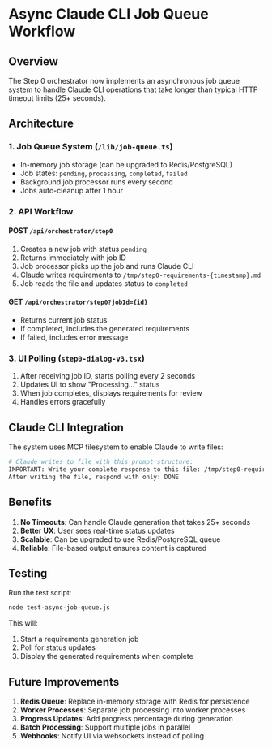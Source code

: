 # Async Claude CLI Job Queue Workflow

## Overview

The Step 0 orchestrator now implements an asynchronous job queue system to handle Claude CLI operations that take longer than typical HTTP timeout limits (25+ seconds).

## Architecture

### 1. Job Queue System (`/lib/job-queue.ts`)
- In-memory job storage (can be upgraded to Redis/PostgreSQL)
- Job states: `pending`, `processing`, `completed`, `failed`
- Background job processor runs every second
- Jobs auto-cleanup after 1 hour

### 2. API Workflow

#### POST `/api/orchestrator/step0`
1. Creates a new job with status `pending`
2. Returns immediately with job ID
3. Job processor picks up the job and runs Claude CLI
4. Claude writes requirements to `/tmp/step0-requirements-{timestamp}.md`
5. Job reads the file and updates status to `completed`

#### GET `/api/orchestrator/step0?jobId={id}`
- Returns current job status
- If completed, includes the generated requirements
- If failed, includes error message

### 3. UI Polling (`step0-dialog-v3.tsx`)
1. After receiving job ID, starts polling every 2 seconds
2. Updates UI to show "Processing..." status
3. When job completes, displays requirements for review
4. Handles errors gracefully

## Claude CLI Integration

The system uses MCP filesystem to enable Claude to write files:

```bash
# Claude writes to file with this prompt structure:
IMPORTANT: Write your complete response to this file: /tmp/step0-requirements-{timestamp}.md
After writing the file, respond with only: DONE
```

## Benefits

1. **No Timeouts**: Can handle Claude generation that takes 25+ seconds
2. **Better UX**: User sees real-time status updates
3. **Scalable**: Can be upgraded to use Redis/PostgreSQL queue
4. **Reliable**: File-based output ensures content is captured

## Testing

Run the test script:
```bash
node test-async-job-queue.js
```

This will:
1. Start a requirements generation job
2. Poll for status updates
3. Display the generated requirements when complete

## Future Improvements

1. **Redis Queue**: Replace in-memory storage with Redis for persistence
2. **Worker Processes**: Separate job processing into worker processes
3. **Progress Updates**: Add progress percentage during generation
4. **Batch Processing**: Support multiple jobs in parallel
5. **Webhooks**: Notify UI via websockets instead of polling